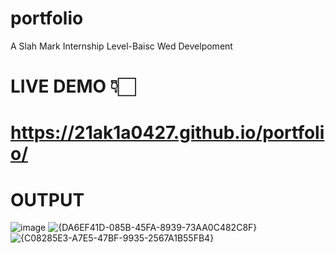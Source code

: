 # portfolio
A Slah Mark Internship Level-Baisc Wed Develpoment
# LIVE DEMO 👇🏻
# https://21ak1a0427.github.io/portfolio/
# OUTPUT
![image](https://github.com/user-attachments/assets/949bb598-4611-4150-8376-a48451efb46d)
![{DA6EF41D-085B-45FA-8939-73AA0C482C8F}](https://github.com/user-attachments/assets/652d3564-9069-49fe-9596-c0bd531733f0)
![{C08285E3-A7E5-47BF-9935-2567A1B55FB4}](https://github.com/user-attachments/assets/57f75d0a-a3c0-45c7-a8f9-f89fe8dea680)
